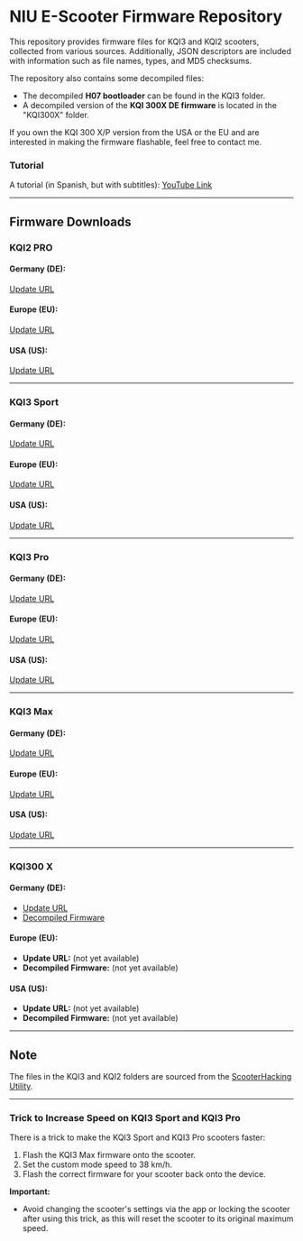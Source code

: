 # NIU E-Scooter Firmware Repository

This repository provides firmware files for KQI3 and KQI2 scooters, collected from various sources. Additionally, JSON descriptors are included with information such as file names, types, and MD5 checksums.

The repository also contains some decompiled files:
- The decompiled **H07 bootloader** can be found in the KQI3 folder.
- A decompiled version of the **KQI 300X DE firmware** is located in the "KQI300X" folder.

If you own the KQI 300 X/P version from the USA or the EU and are interested in making the firmware flashable, feel free to contact me.

### Tutorial
A tutorial (in Spanish, but with subtitles): [YouTube Link](https://www.youtube.com/watch?v=40BTCnkcEHg)

---

## Firmware Downloads

### **KQI2 PRO**

#### Germany (DE):
[Update URL](https://raw.githubusercontent.com/davidpr0811/niu_firmware/main/KQI%202/Pro/DE/update.json)

#### Europe (EU):
[Update URL](https://raw.githubusercontent.com/davidpr0811/niu_firmware/main/KQI%202/Pro/EU/update.json)

#### USA (US):
[Update URL](https://raw.githubusercontent.com/davidpr0811/niu_firmware/main/KQI%202/Pro/US/update.json)

---

### **KQI3 Sport**

#### Germany (DE):
[Update URL](https://raw.githubusercontent.com/davidpr0811/niu_firmware/main/KQI%203/Sport/DE/update.json)

#### Europe (EU):
[Update URL](https://raw.githubusercontent.com/davidpr0811/niu_firmware/main/KQI%203/Sport/EU/update.json)

#### USA (US):
[Update URL](https://raw.githubusercontent.com/davidpr0811/niu_firmware/main/KQI%203/Sport/US/update.json)

---

### **KQI3 Pro**

#### Germany (DE):
[Update URL](https://raw.githubusercontent.com/davidpr0811/niu_firmware/main/KQI%203/Pro/DE/update.json)

#### Europe (EU):
[Update URL](https://raw.githubusercontent.com/davidpr0811/niu_firmware/main/KQI%203/Pro/EU/update.json)

#### USA (US):
[Update URL](https://raw.githubusercontent.com/davidpr0811/niu_firmware/main/KQI%203/Pro/US/update.json)

---

### **KQI3 Max**

#### Germany (DE):
[Update URL](https://raw.githubusercontent.com/davidpr0811/niu_firmware/main/KQI%203/Max/DE/update.json)

#### Europe (EU):
[Update URL](https://raw.githubusercontent.com/davidpr0811/niu_firmware/main/KQI%203/Max/EU/update.json)

#### USA (US):
[Update URL](https://raw.githubusercontent.com/davidpr0811/niu_firmware/main/KQI%203/Max/US/update.json)

---

### **KQI300 X**

#### Germany (DE):
- [Update URL](https://raw.githubusercontent.com/davidpr0811/niu_firmware/main/KQI%20300/x/de/update.json)
- [Decompiled Firmware](https://github.com/davidpr0811/niu_firmware/blob/main/KQI%20300/x/de/update.json)

#### Europe (EU):
- **Update URL:** (not yet available)
- **Decompiled Firmware:** (not yet available)

#### USA (US):
- **Update URL:** (not yet available)
- **Decompiled Firmware:** (not yet available)

---

## Note
The files in the KQI3 and KQI2 folders are sourced from the [ScooterHacking Utility](https://github.com/scooterhacking/niu_scooters).

---

### Trick to Increase Speed on KQI3 Sport and KQI3 Pro
There is a trick to make the KQI3 Sport and KQI3 Pro scooters faster:
1. Flash the KQI3 Max firmware onto the scooter.
2. Set the custom mode speed to 38 km/h.
3. Flash the correct firmware for your scooter back onto the device.

**Important:**
- Avoid changing the scooter's settings via the app or locking the scooter after using this trick, as this will reset the scooter to its original maximum speed.

